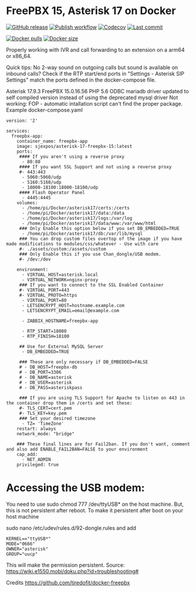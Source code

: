 # FreePBX 15, Asterisk 17 on Docker

[![GitHub release](https://img.shields.io/github/release/sjexpos/freepbx.svg?style=plastic)](https://github.com/sjexpos/freepbx/releases/latest)
[![Publish workflow](https://img.shields.io/github/actions/workflow/status/sjexpos/freepbx/publish.yaml?branch=main&label=publish&logo=github&style=plastic)](https://github.com/sjexpos/freepbx/actions?workflow=publish)
[![Codecov](https://img.shields.io/codecov/c/github/sjexpos/freepbx?logo=codecov&style=plastic)](https://codecov.io/gh/sjexpos/freepbx)
[![Last commit](https://img.shields.io/github/last-commit/sjexpos/freepbx?logo=github&style=plastic)](https://github.com/sjexpos/freepbx/commits/)

[![Docker pulls](https://img.shields.io/docker/pulls/sjexpos/freepbx?logo=docker&style=plastic)](https://hub.docker.com/r/sjexpos/freepbx)
[![Docker size](https://img.shields.io/docker/image-size/sjexpos/freepbx?logo=docker&style=plastic)](https://hub.docker.com/r/sjexpos/freepbx/tags)


Properly working with IVR and call forwarding to an extension on a arm64 or x86_64.

Quick tips:
No 2-way sound on outgoing calls but sound is available on inbound calls? Check if the RTP start/end ports in "Settings - Asterisk SIP Settings" match the ports defined in the docker-compose file.

Asterisk 17.9.3
FreePBX 15.0.16.56
PHP 5.6
ODBC mariadb driver updated to self compiled version instead of using the deprecated mysql driver
Not working:
FOP - automatic intallation script can't find the proper package.
Example docker-compose.yaml

```
version: '2'

services:
  freepbx-app:
    container_name: freepbx-app
    image: sjexpos/asterisk-17-freepbx-15:latest
    ports:
     #### If you aren't using a reverse proxy
      - 80:80
     #### If you want SSL Support and not using a reverse proxy
     #- 443:443
      - 5060:5060/udp
      - 5160:5160/udp
      - 18000-18100:18000-18100/udp
     #### Flash Operator Panel
      - 4445:4445
    volumes:
      - /home/pi/Docker/asterisk17/certs:/certs
      - /home/pi/Docker/asterisk17/data:/data
      - /home/pi/Docker/asterisk17/logs:/var/log
      - /home/pi/Docker/asterisk17/data/www:/var/www/html
     ### Only Enable this option below if you set DB_EMBEDDED=TRUE
      - /home/pi/Docker/asterisk17/db:/var/lib/mysql
     ### You can drop custom files overtop of the image if you have made modifications to modules/css/whatever - Use with care
     #- ./assets/custom:/assets/custom
     ### Only Enable this if you use Chan_dongle/USB modem.
     #- /dev:/dev

    environment:
      - VIRTUAL_HOST=asterisk.local
      - VIRTUAL_NETWORK=nginx-proxy
     ### If you want to connect to the SSL Enabled Container
     #- VIRTUAL_PORT=443
     #- VIRTUAL_PROTO=https
      - VIRTUAL_PORT=80
      - LETSENCRYPT_HOST=hostname.example.com
      - LETSENCRYPT_EMAIL=email@example.com

      - ZABBIX_HOSTNAME=freepbx-app

      - RTP_START=18000
      - RTP_FINISH=18100

     ## Use for External MySQL Server
      - DB_EMBEDDED=TRUE

     ### These are only necessary if DB_EMBEDDED=FALSE
     # - DB_HOST=freepbx-db
     # - DB_PORT=3306
     # - DB_NAME=asterisk
     # - DB_USER=asterisk
     # - DB_PASS=asteriskpass

     ### If you are using TLS Support for Apache to listen on 443 in the container drop them in /certs and set these:
     #- TLS_CERT=cert.pem
     #- TLS_KEY=key.pem
     ### Set your desired timezone
      - TZ= 'TimeZone'
    restart: always
    network_mode: "bridge"

    ### These final lines are for Fail2ban. If you don't want, comment and also add ENABLE_FAIL2BAN=FALSE to your environment
    cap_add:
      - NET_ADMIN
    privileged: true
```
# Accessing the USB modem:

You need to use sudo chmod 777 /dev/ttyUSB* on the host machine. 
But, this is not persistent after reboot. To make it persistent after boot on your host machine

sudo nano /etc/udev/rules.d/92-dongle.rules and add 
```
KERNEL=="ttyUSB*"
MODE="0666"
OWNER="asterisk"
GROUP="uucp"
```
This will make the permission persistent. Source: https://wiki.e1550.mobi/doku.php?id=troubleshooting#

Credits https://github.com/tiredofit/docker-freepbx
